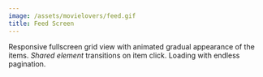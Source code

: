 ```yaml
---
image: /assets/movielovers/feed.gif
title: Feed Screen
---
```

Responsive fullscreen grid view with animated gradual appearance of the items. *Shared element* transitions on item click. Loading with endless pagination.
